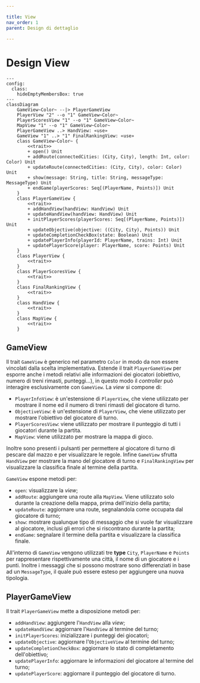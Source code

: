 ```yaml
---

title: View
nav_order: 1
parent: Design di dettaglio

---
```


# Design View

```mermaid
---
config:
  class:
    hideEmptyMembersBox: true
---
classDiagram
    GameView~Color~ --|> PlayerGameView
    PlayerView "2" --o "1" GameView~Color~
    PlayerScoresView "1" --o "1" GameView~Color~
    MapView "1" --o "1" GameView~Color~
    PlayerGameView ..> HandView: «use»
    GameView "1" ..> "1" FinalRankingView: «use»
    class GameView~Color~ {
        <<trait>>
        + open() Unit
        + addRoute(connectedCities: (City, City), length: Int, color: Color) Unit
        + updateRoute(connectedCities: (City, City), color: Color) Unit
        + show(message: String, title: String, messageType: MessageType) Unit
        + endGame(playerScores: Seq[(PlayerName, Points)]) Unit
    }
    class PlayerGameView {
        <<trait>>
        + addHandView(handView: HandView) Unit
        + updateHandView(handView: HandView) Unit
        + initPlayerScores(playerScores: Seq[(PlayerName, Points)]) Unit
        + updateObjective(objective: ((City, City), Points)) Unit
        + updateCompletionCheckBox(state: Boolean) Unit
        + updatePlayerInfo(playerId: PlayerName, trains: Int) Unit
        + updatePlayerScore(player: PlayerName, score: Points) Unit
    }
    class PlayerView {
        <<trait>>
    }
    class PlayerScoresView {
        <<trait>>
    }
    class FinalRankingView {
        <<trait>>
    }
    class HandView {
        <<trait>>
    }
    class MapView {
        <<trait>>
    }
```

## GameView

Il trait `GameView` è generico nel parametro `Color` in modo da non essere vincolati dalla scelta implementativa.
Estende il trait `PlayerGameView` per esporre anche i metodi relativi alle informazioni dei giocatori (obiettivo, numero
di treni rimasti, punteggi...), in questo modo il _controller_ può interagire esclusivamente con `GameView`. La _view_
si compone di:
- `PlayerInfoView`: è un'estensione di `PlayerView`, che viene utilizzato per mostrare il nome ed il numero di treni
rimasti del giocatore di turno.
- `ObjectiveView`: è un'estensione di `PlayerView`, che viene utilizzato per mostrare l'obiettivo del giocatore di
turno.
- `PlayerScoresView`: viene utilizzato per mostrare il punteggio di tutti i giocatori durante la partita.
- `MapView`: viene utilizzato per mostrare la mappa di gioco. 

Inoltre sono presenti i pulsanti per permettere al giocatore di turno di pescare dal mazzo e per visualizzare le regole.
Infine `GameView` sfrutta `HandView` per mostrare la mano del giocatore di turno e `FinalRankingView` per visualizzare
la classifica finale al termine della partita.

`GameView` espone metodi per:
- `open`: visualizzare la _view_;
- `addRoute`: aggiungere una route alla `MapView`. Viene utilizzato solo durante la creazione della mappa, prima
dell'inizio della partita;
- `updateRoute`: aggiornare una route, segnalandola come occupata dal giocatore di turno;
- `show`: mostrare qualunque tipo di messaggio che si vuole far visualizzare al giocatore, inclusi gli errori che si
riscontrano durante la partita;
- `endGame`: segnalare il termine della partita e visualizzare la classifica finale.

All'interno di `GameView` vengono utilizzati tre **type** `City`, `PlayerName` e `Points` per rappresentare
rispettivamente una città, il nome di un giocatore e i punti. Inoltre i messaggi che si possono mostrare sono
differenziati in base ad un `MessageType`, il quale può essere esteso per aggiungere una nuova tipologia.

## PlayerGameView

Il trait `PlayerGameView` mette a disposizione metodi per:
- `addHandView`: aggiungere l'`HandView` alla _view_;
- `updateHandView`: aggiornare l'`HandView` al termine del turno;
- `initPlayerScores`: inizializzare i punteggi dei giocatori;
- `updateObjective`: aggiornare l'`ObjectiveView` al termine del turno;
- `updateCompletionCheckBox`: aggiornare lo stato di completamento dell'obiettivo;
- `updatePlayerInfo`: aggiornare le informazioni del giocatore al termine del turno;
- `updatePlayerScore`: aggiornare il punteggio del giocatore di turno.
